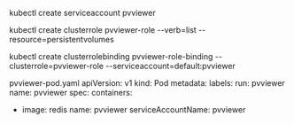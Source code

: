 kubectl create serviceaccount pvviewer

kubectl create clusterrole pvviewer-role --verb=list --resource=persistentvolumes

kubectl create clusterrolebinding pvviewer-role-binding --clusterrole=pvviewer-role --serviceaccount=default:pvviewer

pvviewer-pod.yaml 
apiVersion: v1
kind: Pod
metadata:
  labels:
    run: pvviewer
  name: pvviewer
spec:
  containers:
  - image: redis
    name: pvviewer
  serviceAccountName: pvviewer